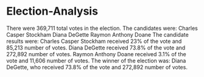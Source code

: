 # Election-Analysis

There were 369,711 total votes in the election.
The candidates were:
Charles Casper Stockham
Diana DeGette
Raymon Anthony Doane
The candidate results were:
Charles Casper Stockham received 23% of the vote and 85,213 number of votes.
Diana DeGette received 73.8% of the vote and 272,892 number of votes.
Raymon Anthony Doane received 3.1% of the vote and 11,606 number of votes.
The winner of the election was:
Diana DeGette, who received 73.8% of the vote and 272,892 number of votes.
